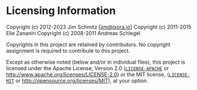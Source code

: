 # Licensing Information

Copyright (c) 2012-2023 Jim Schmitz [jim@ixora.io]
Copyright (c) 2011-2015 Elie Zananiri
Copyright (c) 2008-2011 Andreas Schlegel

Copyrights in this project are retained by contributors. No copyright assignment
is required to contribute to this project.

Except as otherwise noted (below and/or in individual files), this project is
licensed under the Apache License, Version 2.0
([`LICENSE-APACHE`](LICENSE-APACHE) or
http://www.apache.org/licenses/LICENSE-2.0) or the MIT license,
([`LICENSE-MIT`](LICENSE-MIT) or http://opensource.org/licenses/MIT), at your
option.
